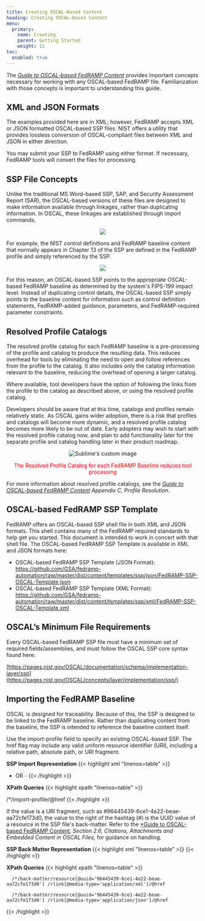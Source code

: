```yaml
---
title: Creating OSCAL-Based Content
heading: Creating OSCAL-Based Content
menu:
  primary:
    name: Creating 
    parent: Getting Started
    weight: 11
toc:
  enabled: true
---
```


The [*Guide to OSCAL-based FedRAMP Content*](https://github.com/GSA/fedramp-automation/raw/master/documents/Guide_to_OSCAL-based_FedRAMP_Content.pdf) provides important concepts necessary for working with any OSCAL-based FedRAMP file. Familiarization with those concepts is important to understanding this guide.

## **XML and JSON Formats**
The examples provided here are in XML; however, FedRAMP accepts XML or JSON formatted OSCAL-based SSP files. NIST offers a utility that provides lossless conversion of OSCAL-compliant files between XML and JSON in either direction.

You may submit your SSP to FedRAMP using either format. If necessary, FedRAMP tools will convert the files for processing.

## **SSP File Concepts**

Unlike the traditional MS Word-based SSP, SAP, and Security Assessment Report (SAR), the OSCAL-based versions of these files are designed to make information available through linkages, rather than duplicating information. In OSCAL, these linkages are established through import commands. 
<p align="center">
  <img src="/img/SSP.PNG"/>
</p>


For example, the NIST control definitions and FedRAMP baseline content that normally appears in Chapter 13 of the SSP are defined in the FedRAMP profile and simply referenced by the SSP.

<p align="center">
  <img src="/img/SSP-description.PNG"/>
</p>


For this reason, an OSCAL-based SSP points to the appropriate OSCAL-based FedRAMP baseline as determined by the system's FIPS-199 impact level. Instead of duplicating control details, the OSCAL-based SSP simply points to the baseline content for information such as control definition statements, FedRAMP-added guidance, parameters, and FedRAMP-required parameter constraints. 

## **Resolved Profile Catalogs**

The resolved profile catalog for each FedRAMP baseline is a pre-processing of the profile and catalog to produce the resulting data. This reduces overhead for tools by eliminating the need to open and follow references from the profile to the catalog. It also includes only the catalog information relevant to the baseline, reducing the overhead of opening a larger catalog.

Where available, tool developers have the option of following the links from the profile to the catalog as described above, or using the resolved profile catalog. 

Developers should be aware that at this time, catalogs and profiles remain relatively static. As OSCAL gains wider adoption, there is a risk that profiles and catalogs will become more dynamic, and a resolved profile catalog becomes more likely to be out of date. Early adopters may wish to start with the resolved profile catalog now, and plan to add functionality later for the separate profile and catalog handling later in their product roadmap. 

<p align="center">
  <img src="/img/SSP-import-profile.png" alt="Sublime's custom image"/>
</p>

<p align="center">
   <span style="color:red">The Resolved Profile Catalog for each FedRAMP Baseline reduces tool processing</span>
</p


For more information about resolved profile catalogs, see the [*Guide to OSCAL-based FedRAMP Content*](https://github.com/GSA/fedramp-automation/raw/master/documents/Guide_to_OSCAL-based_FedRAMP_Content.pdf) *Appendix C, Profile Resolution*.

## **OSCAL-based FedRAMP SSP Template**
FedRAMP offers an OSCAL-based SSP shell file in both XML and JSON formats. This shell contains many of the FedRAMP required standards to help get you started. This document is intended to work in concert with that shell file. The OSCAL-based FedRAMP SSP Template is available in XML and JSON formats here:

- OSCAL-based FedRAMP SSP Template (JSON Format):
  <https://github.com/GSA/fedramp-automation/raw/master/dist/content/templates/ssp/json/FedRAMP-SSP-OSCAL-Template.json> 
- OSCAL-based FedRAMP SSP Template (XML Format):
  <https://github.com/GSA/fedramp-automation/raw/master/dist/content/templates/ssp/xml/FedRAMP-SSP-OSCAL-Template.xml> 

## **OSCAL’s Minimum File Requirements**
Every OSCAL-based FedRAMP SSP file must have a minimum set of required fields/assemblies, and must follow the OSCAL SSP core syntax found here: 

[https://pages.nist.gov/OSCAL/documentation/schema/implementation-layer/ssp](https://pages.nist.gov/OSCAL/concepts/layer/implementation/ssp/)

[](https://pages.nist.gov/OSCAL/concepts/layer/implementation/ssp/)

## **Importing the FedRAMP Baseline**
OSCAL is designed for traceability. Because of this, the SSP is designed to be linked to the FedRAMP baseline. Rather than duplicating content from the baseline, the SSP is intended to reference the baseline content itself. 

Use the import-profile field to specify an existing OSCAL-based SSP. The href flag may include any valid uniform resource identifier (URI), including a relative path, absolute path, or URI fragment. 

**SSP Import Representation**
{{< highlight xml "linenos=table" >}}
   <import-profile href="path/to/profile.xml" />
- OR - 
   <import-profile href="#[uuid-value]" />
{{< /highlight >}}

**XPath Queries**
{{< highlight xpath "linenos=table" >}}
   <!-- (SSP) URI to Baseline: -->
   /*/import-profile/@href
{{< /highlight >}}


If the value is a URI fragment, such as #96445439-6ce1-4e22-beae-aa72cfe173d0, the value to the right of the hashtag (#) is the UUID value of a resource in the SSP file's back-matter. Refer to the [*Guide to OSCAL-based FedRAMP Content](https://github.com/GSA/fedramp-automation/raw/master/documents/Guide_to_OSCAL-based_FedRAMP_Content.pdf)*, Section 2.6, Citations, Attachments and Embedded Content in OSCAL Files*, for guidance on handling.

**SSP Back Matter Representation**
{{< highlight xml "linenos=table" >}}
   <back-matter>
      <resource id="96445439-6ce1-4e22-beae-aa72cfe173d0">
          <title>FedRAMP Moderate Baseline</title>
          <prop name="type" value=“baseline”/>
          <!-- Specify the XML or JSON file location. Only one required. -->
          <rlink media-type="application/xml" href="./CSP_System_SSP.xml" />
          <rlink media-type="application/json" href="./CSP_System_SSP.json" />
      </resource>
    </back-matter>
{{< /highlight >}}

**XPath Queries**
{{< highlight xpath "linenos=table" >}}
  <!-- (SSP) Referenced OSCAL-based FedRAMP Baseline -->
  <!-- XML:  -->
      /*/back-matter/resource[@uuid='96445439-6ce1-4e22-beae-aa72cfe173d0'] /rlink[@media-type='application/xml']/@href
  <!-- OR JSON: -->
      /*/back-matter/resource[@uuid='96445439-6ce1-4e22-beae-aa72cfe173d0'] /rlink[@media-type='application/json']/@href
{{< /highlight >}}
